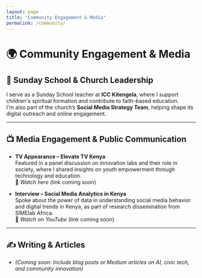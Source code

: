 ```yaml
---
layout: page
title: "Community Engagement & Media"
permalink: /community/
---
```


# 🌍 Community Engagement & Media

## 🧒 Sunday School & Church Leadership

I serve as a Sunday School teacher at **ICC Kitengela**, where I support children's spiritual formation and contribute to faith-based education.  
I'm also part of the church’s **Social Media Strategy Team**, helping shape its digital outreach and online engagement.

---

## 📺 Media Engagement & Public Communication

- **TV Appearance – Elevate TV Kenya**  
  Featured in a panel discussion on innovation labs and their role in society, where I shared insights on youth empowerment through technology and education.  
  🔗 _Watch here_ (link coming soon)

- **Interview – Social Media Analytics in Kenya**  
  Spoke about the power of data in understanding social media behavior and digital trends in Kenya, as part of research dissemination from SIMElab Africa.  
  🔗 _Watch on YouTube_ (link coming soon)

---

## ✍️ Writing & Articles

- *(Coming soon: Include blog posts or Medium articles on AI, civic tech, and community innovation)*

